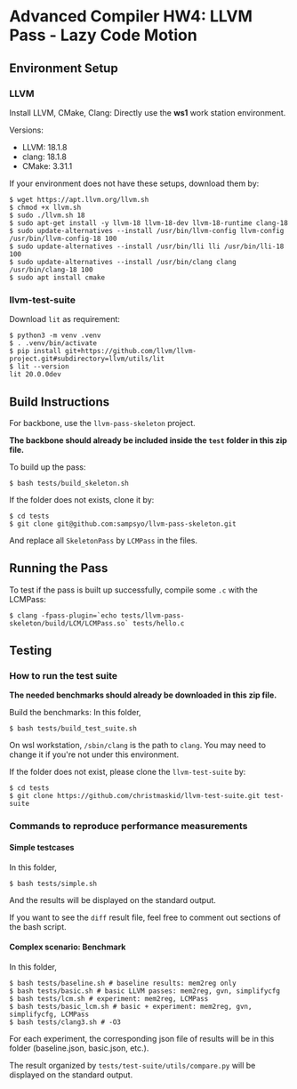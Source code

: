 # Advanced Compiler HW4: LLVM Pass - Lazy Code Motion

## Environment Setup
### LLVM
Install LLVM, CMake, Clang: Directly use the **ws1** work station environment.

Versions:
- LLVM: 18.1.8
- clang: 18.1.8
- CMake: 3.31.1

If your environment does not have these setups, download them by:
```shell
$ wget https://apt.llvm.org/llvm.sh
$ chmod +x llvm.sh
$ sudo ./llvm.sh 18
$ sudo apt-get install -y llvm-18 llvm-18-dev llvm-18-runtime clang-18
$ sudo update-alternatives --install /usr/bin/llvm-config llvm-config /usr/bin/llvm-config-18 100
$ sudo update-alternatives --install /usr/bin/lli lli /usr/bin/lli-18 100
$ sudo update-alternatives --install /usr/bin/clang clang /usr/bin/clang-18 100
$ sudo apt install cmake
```

### llvm-test-suite
Download ```lit``` as requirement:
```shell
$ python3 -m venv .venv
$ . .venv/bin/activate
$ pip install git+https://github.com/llvm/llvm-project.git#subdirectory=llvm/utils/lit
$ lit --version
lit 20.0.0dev
```

## Build Instructions
For backbone, use the ```llvm-pass-skeleton``` project. 

**The backbone should already be included inside the ```test``` folder in this zip file.**

To build up the pass:
```shell
$ bash tests/build_skeleton.sh
```

If the folder does not exists, clone it by:
```shell
$ cd tests
$ git clone git@github.com:sampsyo/llvm-pass-skeleton.git
```
And replace all ```SkeletonPass``` by ```LCMPass``` in the files.

## Running the Pass
To test if the pass is built up successfully, compile some ```.c``` with the LCMPass:
```shell
$ clang -fpass-plugin=`echo tests/llvm-pass-skeleton/build/LCM/LCMPass.so` tests/hello.c
```

## Testing
### How to run the test suite

**The needed benchmarks should already be downloaded in this zip file.** 

Build the benchmarks: In this folder, 
```shell
$ bash tests/build_test_suite.sh
```
On wsl workstation, ```/sbin/clang``` is the path to ```clang```. You may need to change it if you're not under this environment.

If the folder does not exist, please clone the ```llvm-test-suite``` by:
```shell
$ cd tests
$ git clone https://github.com/christmaskid/llvm-test-suite.git test-suite
```

### Commands to reproduce performance measurements

#### Simple testcases
In this folder,
```shell
$ bash tests/simple.sh
```
And the results will be displayed on the standard output. 

If you want to see the ```diff``` result file, feel free to comment out sections of the bash script.

#### Complex scenario: Benchmark
In this folder,
```shell
$ bash tests/baseline.sh # baseline results: mem2reg only
$ bash tests/basic.sh # basic LLVM passes: mem2reg, gvn, simplifycfg
$ bash tests/lcm.sh # experiment: mem2reg, LCMPass
$ bash tests/basic_lcm.sh # basic + experiment: mem2reg, gvn, simplifycfg, LCMPass
$ bash tests/clang3.sh # -O3
```
For each experiment, the corresponding json file of results will be in this folder (baseline.json, basic.json, etc.).

The result organized by ```tests/test-suite/utils/compare.py``` will be displayed on the standard output.
